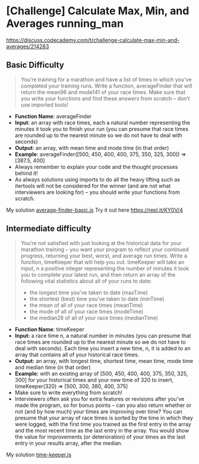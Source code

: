 # [Challenge] Calculate Max, Min, and Averages running_man
https://discuss.codecademy.com/t/challenge-calculate-max-min-and-averages/214283

## Basic Difficulty

> You’re training for a marathon and have a list of times in which you’ve completed your training runs. Write a function, averageFinder that will return the mean96 and mode141 of your race times. Make sure that you write your functions and find these answers from scratch – don’t use imported tools!

* **Function Name**: averageFinder
* **Input**: an array with race times, each a natural number representing the minutes it took you to finish your run (you can presume that race times are rounded up to the nearest minute so we do not have to deal with seconds)
* **Output**: an array, with mean time and mode time (in that order)
* **Example**: averageFinder([500, 450, 400, 400, 375, 350, 325, 300]) => [387.5, 400]
* Always remember to explain your code and the thought processes behind it!
* As always solutions using imports to do all the heavy lifting such as itertools will not be considered for the winner (and are not what interviewers are looking for) – you should write your functions from scratch.

My solution [average-finder-basic.js](average-finder-basic.js)
Try it out here https://repl.it/KY0V/4

## Intermediate difficulty

> You’re not satisfied with just looking at the historical data for your marathon training – you want your program to reflect your continued progress, returning your best, worst, and average run times. Write a function, timeKeeper that will help you out. timeKeeper will take an input, n a positive integer representing the number of minutes it took you to complete your latest run, and then return an array of the following vital statistics about all of your runs to date:
>
> * the longest time you’ve taken to date (maxTime)
> * the shortest (best) time you’ve taken to date (minTime)
> * the mean of all of your race times (meanTime)
> * the mode of all of your race times (modeTime)
> * the median28 of all of your race times (medianTime)

* **Function Name**: timeKeeper
* **Input:** a race time n, a natural number in minutes (you can presume that race times are rounded up to the nearest minute so we do not have to deal with seconds). Each time you insert a new time, n, it is added to an array that contains all of your historical race times.
* **Output:** an array, with longest time, shortest time, mean time, mode time and median time (in that order)
* **Example:** with an existing array of [500, 450, 400, 400, 375, 350, 325, 300] for your historical times and your new time of 320 to insert, timeKeeper(320) => [500, 300, 380, 400, 375]
* Make sure to write everything from scratch!
* Interviewers often ask you for extra features or revisions after you’ve made the program, so for bonus points – can you also return whether or not (and by how much) your times are improving over time? You can presume that your array of race times is sorted by the time in which they were logged, with the first time you trained as the first entry in the array and the most recent time as the last entry in the array. You would show the value for improvements (or deterioration) of your times as the last entry in your results array, after the median.

My solution [time-keeper.js](time-keeper.js)